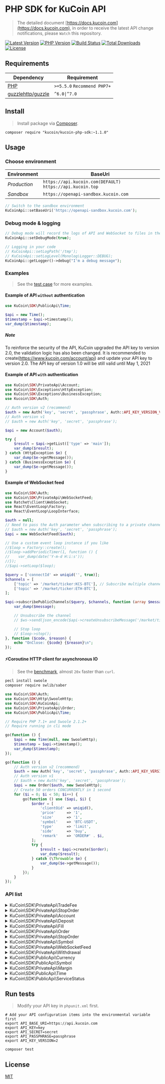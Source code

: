 # PHP SDK for KuCoin API

> The detailed document [https://docs.kucoin.com](https://docs.kucoin.com), in order to receive the latest API change notifications, please `Watch` this repository.

[![Latest Version](https://img.shields.io/github/release/Kucoin/kucoin-php-sdk.svg)](https://github.com/Kucoin/kucoin-php-sdk/releases)
[![PHP Version](https://img.shields.io/packagist/php-v/kucoin/kucoin-php-sdk.svg?color=green)](https://secure.php.net)
[![Build Status](https://travis-ci.org/Kucoin/kucoin-php-sdk.svg?branch=master)](https://travis-ci.org/Kucoin/kucoin-php-sdk)
[![Total Downloads](https://poser.pugx.org/kucoin/kucoin-php-sdk/downloads)](https://packagist.org/packages/kucoin/kucoin-php-sdk)
[![License](https://poser.pugx.org/kucoin/kucoin-php-sdk/license)](LICENSE)
<!-- [![Total Lines](https://tokei.rs/b1/github/Kucoin/kucoin-php-sdk)](https://github.com/Kucoin/kucoin-php-sdk) -->
<!-- [![Packagist](https://img.shields.io/packagist/dt/Kucoin/kucoin-php-sdk.svg)](https://packagist.org/packages/kucoin/kucoin-php-sdk) -->
<!-- [![License](https://img.shields.io/packagist/l/kucoin/kucoin-php-sdk.svg)](LICENSE) -->

## Requirements

| Dependency | Requirement |
| -------- | -------- |
| [PHP](https://secure.php.net/manual/en/install.php) | `>=5.5.0` `Recommend PHP7+` |
| [guzzlehttp/guzzle](https://github.com/guzzle/guzzle) | `^6.0\|^7.0` |

## Install
> Install package via [Composer](https://getcomposer.org/).

```shell
composer require "kucoin/kucoin-php-sdk:~1.1.0"
```

## Usage

### Choose environment

| Environment | BaseUri |
| -------- | -------- |
| *Production* | `https://api.kucoin.com(DEFAULT)` `https://api.kucoin.top` |
| *Sandbox* | `https://openapi-sandbox.kucoin.com` |

```php
// Switch to the sandbox environment
KuCoinApi::setBaseUri('https://openapi-sandbox.kucoin.com');
```

### Debug mode & logging

```php
// Debug mode will record the logs of API and WebSocket to files in the directory "KuCoinApi::getLogPath()" according to the minimum log level "KuCoinApi::getLogLevel()".
KuCoinApi::setDebugMode(true);

// Logging in your code
// KuCoinApi::setLogPath('/tmp');
// KuCoinApi::setLogLevel(Monolog\Logger::DEBUG);
KuCoinApi::getLogger()->debug("I'm a debug message");
```

### Examples
> See the [test case](tests) for more examples.

#### Example of API `without` authentication

```php
use KuCoin\SDK\PublicApi\Time;

$api = new Time();
$timestamp = $api->timestamp();
var_dump($timestamp);
```

##### **Note**
To reinforce the security of the API, KuCoin upgraded the API key to version 2.0, the validation logic has also been changed. It is recommended to create(https://www.kucoin.com/account/api) and update your API key to version 2.0. The API key of version 1.0 will be still valid until May 1, 2021

#### Example of API `with` authentication

```php
use KuCoin\SDK\PrivateApi\Account;
use KuCoin\SDK\Exceptions\HttpException;
use KuCoin\SDK\Exceptions\BusinessException;
use Kucoin\SDK\Auth;

// Auth version v2 (recommend)
$auth = new Auth('key', 'secret', 'passphrase', Auth::API_KEY_VERSION_V2);
// Auth version v1
// $auth = new Auth('key', 'secret', 'passphrase');

$api = new Account($auth);

try {
    $result = $api->getList(['type' => 'main']);
    var_dump($result);
} catch (HttpException $e) {
    var_dump($e->getMessage());
} catch (BusinessException $e) {
    var_dump($e->getMessage());
}
```

#### Example of WebSocket feed

```php
use KuCoin\SDK\Auth;
use KuCoin\SDK\PrivateApi\WebSocketFeed;
use Ratchet\Client\WebSocket;
use React\EventLoop\Factory;
use React\EventLoop\LoopInterface;

$auth = null;
// Need to pass the Auth parameter when subscribing to a private channel($api->subscribePrivateChannel()).
// $auth = new Auth('key', 'secret', 'passphrase');
$api = new WebSocketFeed($auth);

// Use a custom event loop instance if you like
//$loop = Factory::create();
//$loop->addPeriodicTimer(1, function () {
//    var_dump(date('Y-m-d H:i:s'));
//});
//$api->setLoop($loop);

$query = ['connectId' => uniqid('', true)];
$channels = [
    ['topic' => '/market/ticker:KCS-BTC'], // Subscribe multiple channels
    ['topic' => '/market/ticker:ETH-BTC'],
];

$api->subscribePublicChannels($query, $channels, function (array $message, WebSocket $ws, LoopInterface $loop) use ($api) {
    var_dump($message);

    // Unsubscribe the channel
    // $ws->send(json_encode($api->createUnsubscribeMessage('/market/ticker:ETH-BTC')));

    // Stop loop
    // $loop->stop();
}, function ($code, $reason) {
    echo "OnClose: {$code} {$reason}\n";
});
```

#### ⚡️Coroutine HTTP client for asynchronous IO
> See the [benchmark](examples/BenchmarkCoroutine.php), almost `20x` faster than `curl`.

```bash
pecl install swoole
composer require swlib/saber
```

```php
use KuCoin\SDK\Auth;
use KuCoin\SDK\Http\SwooleHttp;
use KuCoin\SDK\KuCoinApi;
use KuCoin\SDK\PrivateApi\Order;
use KuCoin\SDK\PublicApi\Time;

// Require PHP 7.1+ and Swoole 2.1.2+
// Require running in cli mode

go(function () {
    $api = new Time(null, new SwooleHttp);
    $timestamp = $api->timestamp();
    var_dump($timestamp);
});

go(function () {
    // Auth version v2 (recommend)
    $auth = new Auth('key', 'secret', 'passphrase', Auth::API_KEY_VERSION_V2);
    // Auth version v1
    // $auth = new Auth('key', 'secret', 'passphrase');
    $api = new Order($auth, new SwooleHttp);
    // Create 50 orders CONCURRENTLY in 1 second
    for ($i = 0; $i < 50; $i++) {
        go(function () use ($api, $i) {
            $order = [
                'clientOid' => uniqid(),
                'price'     => '1',
                'size'      => '1',
                'symbol'    => 'BTC-USDT',
                'type'      => 'limit',
                'side'      => 'buy',
                'remark'    => 'ORDER#' . $i,
            ];
            try {
                $result = $api->create($order);
                var_dump($result);
            } catch (\Throwable $e) {
                var_dump($e->getMessage());
            }
        });
    }
});
```

### API list
<details>
<summary>KuCoin\SDK\PrivateApi\TradeFee</summary>

| API | Authentication | Description |
| -------- | -------- | -------- |
| KuCoin\SDK\PrivateApi\TradeFee::getBaseFee() | YES | https://docs.kucoin.com/#basic-user-fee |
| KuCoin\SDK\PrivateApi\TradeFee::getTradeFees() | YES | https://docs.kucoin.com/#actual-fee-rate-of-the-trading-pair |

</details>

<details>
<summary>KuCoin\SDK\PrivateApi\StopOrder</summary>

| API | Authentication | Description |
| -------- | -------- | -------- |
| KuCoin\SDK\PrivateApi\StopOrder::create() | YES | https://docs.kucoin.com/#place-a-new-order-2 |
| KuCoin\SDK\PrivateApi\StopOrder::cancel()  | YES | https://docs.kucoin.com/#cancel-an-order-2 |
| KuCoin\SDK\PrivateApi\StopOrder::cancelBatch()  | YES | https://docs.kucoin.com/#cancel-orders |
| KuCoin\SDK\PrivateApi\StopOrder::getDetail()  | YES | https://docs.kucoin.com/#get-single-order-info |
| KuCoin\SDK\PrivateApi\StopOrder::getList()  | YES | https://docs.kucoin.com/#list-stop-orders |
| KuCoin\SDK\PrivateApi\StopOrder::getDetailByClientOid()  | YES | https://docs.kucoin.com/#get-single-order-by-clientoid |
| KuCoin\SDK\PrivateApi\StopOrder::cancelByClientOid()  | YES | https://docs.kucoin.com/#cancel-single-order-by-clientoid-2 |

</details>



<details>
<summary>KuCoin\SDK\PrivateApi\Account</summary>

| API | Authentication | Description |
| -------- | -------- | -------- |
| KuCoin\SDK\PrivateApi\Account::create() | YES | https://docs.kucoin.com/#create-an-account |
| KuCoin\SDK\PrivateApi\Account::getList() | YES | https://docs.kucoin.com/#list-accounts |
| KuCoin\SDK\PrivateApi\Account::getDetail() | YES | https://docs.kucoin.com/#get-an-account |
| KuCoin\SDK\PrivateApi\Account::getLedgers() | YES | `DEPRECATED` https://docs.kucoin.com/#get-account-ledgers-deprecated |
| KuCoin\SDK\PrivateApi\Account::getHolds() | YES | https://docs.kucoin.com/#get-holds |
| KuCoin\SDK\PrivateApi\Account::innerTransfer() | YES | `DEPRECATED` https://docs.kucoin.com/#inner-transfer |
| KuCoin\SDK\PrivateApi\Account::innerTransferV2() | YES | https://docs.kucoin.com/#inner-transfer |
| KuCoin\SDK\PrivateApi\Account::getSubAccountUsers() | YES | https://docs.kucoin.com/#get-user-info-of-all-sub-accounts |
| KuCoin\SDK\PrivateApi\Account::getSubAccountDetail() | YES | https://docs.kucoin.com/#get-account-balance-of-a-sub-account |
| KuCoin\SDK\PrivateApi\Account::getSubAccountList() | YES | https://docs.kucoin.com/#get-the-aggregated-balance-of-all-sub-accounts-of-the-current-user |
| KuCoin\SDK\PrivateApi\Account::subTransfer() | YES | `DEPRECATED` https://docs.kucoin.com/#transfer-between-master-account-and-sub-account |
| KuCoin\SDK\PrivateApi\Account::subTransferV2() | YES | https://docs.kucoin.com/#transfer-between-master-user-and-sub-user |
| KuCoin\SDK\PrivateApi\Account::getLedgersV2() | YES | https://docs.kucoin.com/#get-account-ledgers |

</details>

<details>
<summary>KuCoin\SDK\PrivateApi\Deposit</summary>

| API | Authentication | Description |
| -------- | -------- | -------- |
| KuCoin\SDK\PrivateApi\Deposit::createAddress() | YES | https://docs.kucoin.com/#create-deposit-address |
| KuCoin\SDK\PrivateApi\Deposit::getAddress() | YES | https://docs.kucoin.com/#get-deposit-address |
| KuCoin\SDK\PrivateApi\Deposit::getAddresses() | YES | https://docs.kucoin.com/#get-deposit-addresses-v2 |
| KuCoin\SDK\PrivateApi\Deposit::getDeposits() | YES | https://docs.kucoin.com/#get-deposit-list |
| KuCoin\SDK\PrivateApi\Deposit::getV1Deposits() | YES | https://docs.kucoin.com/#get-v1-historical-deposits-list |

</details>

<details>
<summary>KuCoin\SDK\PrivateApi\Fill</summary>

| API | Authentication | Description |
| -------- | -------- | -------- |
| KuCoin\SDK\PrivateApi\Fill::getList() | YES | https://docs.kucoin.com/#list-fills |
| KuCoin\SDK\PrivateApi\Fill::getRecentList() | YES | https://docs.kucoin.com/#recent-fills |

</details>

<details>
<summary>KuCoin\SDK\PrivateApi\Order</summary>

| API | Authentication | Description |
| -------- | -------- | -------- |
| KuCoin\SDK\PrivateApi\Order::create() | YES | https://docs.kucoin.com/#place-a-new-order |
| KuCoin\SDK\PrivateApi\Order::createMulti() | YES | https://docs.kucoin.com/#place-bulk-orders |
| KuCoin\SDK\PrivateApi\Order::cancel() | YES | https://docs.kucoin.com/#cancel-an-order |
| KuCoin\SDK\PrivateApi\Order::cancelAll() | YES | https://docs.kucoin.com/#cancel-all-orders |
| KuCoin\SDK\PrivateApi\Order::getList() | YES | https://docs.kucoin.com/#list-orders |
| KuCoin\SDK\PrivateApi\Order::getV1List() | YES | https://docs.kucoin.com/#get-v1-historical-orders-list |
| KuCoin\SDK\PrivateApi\Order::getDetail() | YES | https://docs.kucoin.com/#get-an-order |
| KuCoin\SDK\PrivateApi\Order::getRecentList() | YES | https://docs.kucoin.com/#recent-orders |
| KuCoin\SDK\PrivateApi\Order::createMarginOrder()| YES | https://docs.kucoin.com/#place-a-margin-order |
| KuCoin\SDK\PrivateApi\Order::cancelByClientOid() | YES | https://docs.kucoin.com/#cancel-single-order-by-clientoid |
| KuCoin\SDK\PrivateApi\Order::getDetailByClientOid() | YES | https://docs.kucoin.com/#get-single-active-order-by-clientoid|

</details>

<details>
<summary>KuCoin\SDK\PrivateApi\StopOrder</summary>

| API | Authentication | Description |
| -------- | -------- | -------- |
| KuCoin\SDK\PrivateApi\StopOrder::create() | YES | https://docs.kucoin.com/#place-a-new-order-2 |
| KuCoin\SDK\PrivateApi\StopOrder::cancel() | YES | https://docs.kucoin.com/#cancel-an-order-2 |
| KuCoin\SDK\PrivateApi\StopOrder::cancelBatch() | YES | https://docs.kucoin.com/#cancel-orders |
| KuCoin\SDK\PrivateApi\StopOrder::getList() | YES | https://docs.kucoin.com/#list-stop-orders |
| KuCoin\SDK\PrivateApi\StopOrder::getDetail() | YES | https://docs.kucoin.com/#get-single-order-info |
| KuCoin\SDK\PrivateApi\StopOrder::getDetailByClientOid() | YES | https://docs.kucoin.com/#get-single-order-by-clientoid |
| KuCoin\SDK\PrivateApi\StopOrder::cancelByClientOid()| YES | https://docs.kucoin.com/#cancel-single-order-by-clientoid-2 |

</details>

<details>
<summary>KuCoin\SDK\PrivateApi\Symbol</summary>

| API | Authentication | Description |
| -------- | -------- | -------- |
| KuCoin\SDK\PrivateApi\Symbol::getAggregatedFullOrderBook() | NO | https://docs.kucoin.com/#get-full-order-book-aggregated |

</details>

<details>
<summary>KuCoin\SDK\PrivateApi\WebSocketFeed</summary>

| API | Authentication | Description |
| -------- | -------- | -------- |
| KuCoin\SDK\PrivateApi\WebSocketFeed::getPublicServer() | NO | https://docs.kucoin.com/#apply-connect-token |
| KuCoin\SDK\PrivateApi\WebSocketFeed::getPrivateServer() | YES | https://docs.kucoin.com/#apply-connect-token |
| KuCoin\SDK\PrivateApi\WebSocketFeed::subscribePublicChannel() | NO | https://docs.kucoin.com/#public-channels |
| KuCoin\SDK\PrivateApi\WebSocketFeed::subscribePublicChannels() | NO | https://docs.kucoin.com/#public-channels |
| KuCoin\SDK\PrivateApi\WebSocketFeed::subscribePrivateChannel() | YES | https://docs.kucoin.com/#private-channels |
| KuCoin\SDK\PrivateApi\WebSocketFeed::subscribePrivateChannels() | YES | https://docs.kucoin.com/#private-channels |

</details>

<details>
<summary>KuCoin\SDK\PrivateApi\Withdrawal</summary>

| API | Authentication | Description |
| -------- | -------- | -------- |
| KuCoin\SDK\PrivateApi\Withdrawal::getQuotas() | YES | https://docs.kucoin.com/#get-withdrawal-quotas |
| KuCoin\SDK\PrivateApi\Withdrawal::getList() | YES | https://docs.kucoin.com/#get-withdrawals-list |
| KuCoin\SDK\PrivateApi\Withdrawal::getV1List() | YES | https://docs.kucoin.com/#get-v1-historical-withdrawals-list |
| KuCoin\SDK\PrivateApi\Withdrawal::apply() | YES | https://docs.kucoin.com/#apply-withdraw |
| KuCoin\SDK\PrivateApi\Withdrawal::cancel() | YES | https://docs.kucoin.com/#cancel-withdrawal |

</details>

<details>
<summary>KuCoin\SDK\PublicApi\Currency</summary>

| API | Authentication | Description |
| -------- | -------- | -------- |
| KuCoin\SDK\PublicApi\Currency::getList() | NO | https://docs.kucoin.com/#get-currencies |
| KuCoin\SDK\PublicApi\Currency::getDetail() | NO | https://docs.kucoin.com/#get-currency-detail |
| KuCoin\SDK\PublicApi\Currency::getPrices() | NO | https://docs.kucoin.com/#get-fiat-price |

</details>

<details>
<summary>KuCoin\SDK\PublicApi\Symbol</summary>

| API | Authentication | Description |
| -------- | -------- | -------- |
| KuCoin\SDK\PublicApi\Symbol::getList() | NO | https://docs.kucoin.com/#get-symbols-list |
| KuCoin\SDK\PublicApi\Symbol::getTicker() | NO | https://docs.kucoin.com/#get-ticker |
| KuCoin\SDK\PublicApi\Symbol::getAllTickers() | NO | https://docs.kucoin.com/#get-all-tickers |
| KuCoin\SDK\PublicApi\Symbol::getAggregatedPartOrderBook() | NO | https://docs.kucoin.com/#get-part-order-book-aggregated |
| KuCoin\SDK\PublicApi\Symbol::getTradeHistories() | NO | https://docs.kucoin.com/#get-trade-histories |
| KuCoin\SDK\PublicApi\Symbol::getKLines() | NO | https://docs.kucoin.com/#get-klines |
| KuCoin\SDK\PublicApi\Symbol::get24HStats() | NO | https://docs.kucoin.com/#get-24hr-stats |
| KuCoin\SDK\PublicApi\Symbol::getMarkets() | NO | https://docs.kucoin.com/#get-market-list |

</details>

<details>
<summary>KuCoin\SDK\PrivateApi\Margin</summary>

| API | Authentication | Description |
| -------- | -------- | -------- |
| KuCoin\SDK\PrivateApi\Margin::getMarkPrice() | YES | https://docs.kucoin.com/#margin-info |
| KuCoin\SDK\PrivateApi\Margin::getConfig() | YES | https://docs.kucoin.com/#get-margin-configuration-info |
| KuCoin\SDK\PrivateApi\Margin::getAccount() | YES | https://docs.kucoin.com/#get-margin-account |
| KuCoin\SDK\PrivateApi\Margin::borrow() | YES | https://docs.kucoin.com/#post-borrow-order |
| KuCoin\SDK\PrivateApi\Margin::getBorrow() | YES | https://docs.kucoin.com/#get-borrow-order |
| KuCoin\SDK\PrivateApi\Margin::getOutstanding() | YES | https://docs.kucoin.com/#get-repay-record |
| KuCoin\SDK\PrivateApi\Margin::getRepayRecord() | YES | https://docs.kucoin.com/#get-repayment-record |
| KuCoin\SDK\PrivateApi\Margin::repayAll() | YES | https://docs.kucoin.com/#one-click-repayment |
| KuCoin\SDK\PrivateApi\Margin::repaySingle() | YES | https://docs.kucoin.com/#repay-a-single-order |
| KuCoin\SDK\PrivateApi\Margin::lend() | YES | https://docs.kucoin.com/#post-lend-order |
| KuCoin\SDK\PrivateApi\Margin::cancelLend() | YES | https://docs.kucoin.com/#cancel-lend-order |
| KuCoin\SDK\PrivateApi\Margin::setAutoLend() | YES | https://docs.kucoin.com/#set-auto-lend |
| KuCoin\SDK\PrivateApi\Margin::getLendActive() | YES | https://docs.kucoin.com/#get-active-order |
| KuCoin\SDK\PrivateApi\Margin::getLendDone() | YES | https://docs.kucoin.com/#get-lent-history |
| KuCoin\SDK\PrivateApi\Margin::getUnsettled() | YES | https://docs.kucoin.com/#get-active-lend-order-list |
| KuCoin\SDK\PrivateApi\Margin::getSettled() | YES | https://docs.kucoin.com/#get-settled-lend-order-history |
| KuCoin\SDK\PrivateApi\Margin::getLendAssets() | YES | https://docs.kucoin.com/#get-account-lend-record |
| KuCoin\SDK\PrivateApi\Margin::getMarket() | YES | https://docs.kucoin.com/#lending-market-data |
| KuCoin\SDK\PrivateApi\Margin::getTradeLast() | YES | https://docs.kucoin.com/#margin-trade-data |
</details>

<details>
<summary>KuCoin\SDK\PublicApi\Time</summary>

| API | Authentication | Description |
| -------- | -------- | -------- |
| KuCoin\SDK\PublicApi\Time::timestamp() | NO | https://docs.kucoin.com/#server-time |

</details>

<details>
<summary>KuCoin\SDK\PublicApi\ServiceStatus</summary>

| API | Authentication | Description |
| -------- | -------- | -------- |
| KuCoin\SDK\PublicApi\ServiceStatus::getStatus() | NO | https://docs.kucoin.com/#service-status |

</details>

## Run tests
> Modify your API key in `phpunit.xml` first.

```shell
# Add your API configuration items into the environmental variable first
export API_BASE_URI=https://api.kucoin.com
export API_KEY=key
export API_SECRET=secret
export API_PASSPHRASE=passphrase
export API_KEY_VERSION=2

composer test
```

## License

[MIT](LICENSE)
